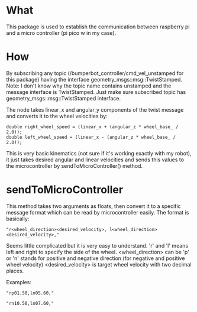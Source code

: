 # What

This package is used to establish the communication between raspberry pi and a micro controller (pi pico w in my case).

# How
By subscribing any topic (/bumperbot_controller/cmd_vel_unstamped for this package) having the interface geometry_msgs::msg::TwistStamped.
Note: I don't know why the topic name contains unstamped and the message interface is TwistStamped. Just make sure subscribed topic has geometry_msgs::msg::TwistStamped interface.

The node takes linear_x and angular_y components of the twist message and converts it to the wheel velocities by:

```
double right_wheel_speed = (linear_x + (angular_z * wheel_base_ / 2.0));
double left_wheel_speed = (linear_x - (angular_z * wheel_base_ / 2.0));
```

This is very basic kinematics (not sure if it's working exactly with my robot), it just takes desired angular and linear velocities and sends this values to the microcontroller by sendToMicroController() method. 

# sendToMicroController
This method takes two arguments as floats, then convert it to a specific message format which can be read by microcontroller easily. The format is basically:
```
"r<wheel_direction><desired_velocity>, l<wheel_direction><desired_velocity>,"
```
Seems little complicated but it is very easy to understand. 'r' and 'l' means left and right to specify the side of the wheel.
<wheel_direction> can be 'p' or 'n' stands for positive and negative direction (for negative and positive wheel velocity)
<desired_velocity> is target wheel velocity with two decimal places.

Examples:

```
"rp01.50,ln05.60,"

"rn10.50,ln07.60,"
```

